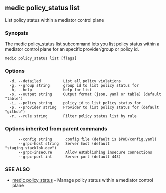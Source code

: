 ## medic policy_status list

List policy status within a mediator control plane

### Synopsis

The medic policy_status list subcommand lets you list policy status within a
mediator control plane for an specific provider/group or policy id.

```
medic policy_status list [flags]
```

### Options

```
  -d, --detailed          List all policy violations
  -g, --group string      group id to list policy status for
  -h, --help              help for list
  -o, --output string     Output format (json, yaml or table) (default "table")
  -i, --policy string     policy id to list policy status for
  -p, --provider string   Provider to list policy status for (default "github")
  -r, --rule string       Filter policy status list by rule
```

### Options inherited from parent commands

```
      --config string      config file (default is $PWD/config.yaml)
      --grpc-host string   Server host (default "staging.stacklok.dev")
      --grpc-insecure      Allow establishing insecure connections
      --grpc-port int      Server port (default 443)
```

### SEE ALSO

* [medic policy_status](medic_policy_status.md)	 - Manage policy status within a mediator control plane

